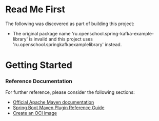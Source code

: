 # Read Me First
The following was discovered as part of building this project:

* The original package name 'ru.openschool.spring-kafka-example-library' is invalid and this project uses 'ru.openschool.springkafkaexamplelibrary' instead.

# Getting Started

### Reference Documentation
For further reference, please consider the following sections:

* [Official Apache Maven documentation](https://maven.apache.org/guides/index.html)
* [Spring Boot Maven Plugin Reference Guide](https://docs.spring.io/spring-boot/docs/3.2.5/maven-plugin/reference/html/)
* [Create an OCI image](https://docs.spring.io/spring-boot/docs/3.2.5/maven-plugin/reference/html/#build-image)

